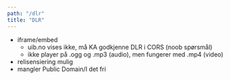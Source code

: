 ```yaml
---
path: "/dlr"
title: "DLR"
---
```


- iframe/embed
  - uib.no vises ikke, må KA godkjenne DLR i CORS (noob spørsmål)
  - ikke player på .ogg og .mp3 (audio), men fungerer med .mp4 (video)
- relisensiering mulig
- mangler Public Domain/I det fri